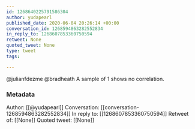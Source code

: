 ```yaml
---
id: 1268640225791586304
author: yudapearl
published_date: 2020-06-04 20:26:14 +00:00
conversation_id: 1268594863282552834
in_reply_to: 1268607853360750594
retweet: None
quoted_tweet: None
type: tweet
tags:

---
```


@julianfdezme @bradheath A sample of 1 shows no correlation.

### Metadata

Author: [[@yudapearl]]
Conversation: [[conversation-1268594863282552834]]
In reply to: [[1268607853360750594]]
Retweet of: [[None]]
Quoted tweet: [[None]]
